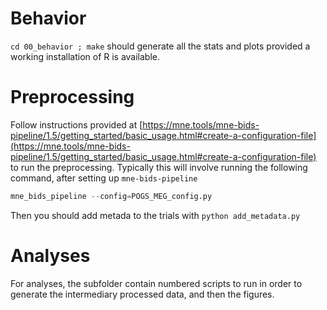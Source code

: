 # Behavior

`cd 00_behavior ; make` should generate all the stats and plots provided a
working installation of R is available.

# Preprocessing

Follow instructions provided at
[https://mne.tools/mne-bids-pipeline/1.5/getting_started/basic_usage.html#create-a-configuration-file](https://mne.tools/mne-bids-pipeline/1.5/getting_started/basic_usage.html#create-a-configuration-file)
to run the preprocessing. Typically this will involve running the following
command, after setting up `mne-bids-pipeline`

```python
mne_bids_pipeline --config=POGS_MEG_config.py
```

Then you should add metada to the trials with `python add_metadata.py`

# Analyses

For analyses, the subfolder contain numbered scripts to run in order to
generate the intermediary processed data, and then the figures.
